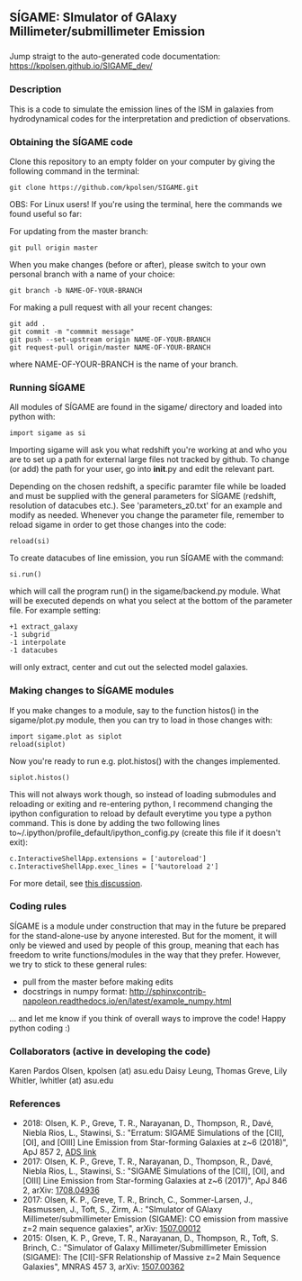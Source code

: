 ## SÍGAME: SImulator of GAlaxy Millimeter/submillimeter Emission

###
Jump straigt to the auto-generated code documentation:
https://kpolsen.github.io/SIGAME_dev/

### Description
This is a code to simulate the emission lines of the ISM in galaxies from hydrodynamical codes for the interpretation and prediction of observations.

### Obtaining the SÍGAME code
Clone this repository to an empty folder on your computer by giving the following command in the terminal:
``` 
git clone https://github.com/kpolsen/SIGAME.git
```

OBS: For Linux users! If you're using the terminal, here the commands we found useful so far:

For updating from the master branch:
``` 
git pull origin master
```
When you make changes (before or after), please switch to your own personal branch with a name of your choice:
```
git branch -b NAME-OF-YOUR-BRANCH
```
For making a pull request with all your recent changes:
``` 
git add .
git commit -m "commmit message"
git push --set-upstream origin NAME-OF-YOUR-BRANCH
git request-pull origin/master NAME-OF-YOUR-BRANCH
```
where NAME-OF-YOUR-BRANCH is the name of your branch.

### Running SÍGAME

All modules of SÍGAME are found in the sigame/ directory and loaded into python with:
``` 
import sigame as si
```
Importing sigame will ask you what redshift you're working at and who you are to set up a path for external large files not tracked by github. To change (or add) the path for your user, go into __init__.py and edit the relevant part.

Depending on the chosen redshift, a specific paramter file while be loaded and must be supplied with the general parameters for SÍGAME (redshift, resolution of datacubes etc.). See 'parameters_z0.txt' for an example and modify as needed. Whenever you change the parameter file, remember to reload sigame in order to get those changes into the code:
``` 
reload(si)
```
To create datacubes of line emission, you run SÍGAME with the command:
``` 
si.run()
```
which will call the program run() in the sigame/backend.py module. What will be executed depends on what you select at the bottom of the parameter file. For example setting:
```
+1 extract_galaxy
-1 subgrid
-1 interpolate
-1 datacubes
```
will only extract, center and cut out the selected model galaxies.

### Making changes to SÍGAME modules
If you make changes to a module, say to the function histos() in the sigame/plot.py module, then you can try to load in those changes with:
```
import sigame.plot as siplot
reload(siplot)
```
Now you're ready to run e.g. plot.histos() with the changes implemented.
```
siplot.histos()
```
This will not always work though, so instead of loading submodules and reloading or exiting and re-entering python, I recommend changing the ipython configuration to reload by default everytime you type a python command. This is done by adding the two following lines to~/.ipython/profile_default/ipython_config.py (create this file if it doesn't exit):
```
c.InteractiveShellApp.extensions = ['autoreload']
c.InteractiveShellApp.exec_lines = ['%autoreload 2']
```
For more detail, see [this discussion](https://support.enthought.com/hc/en-us/articles/204469240-Jupyter-IPython-After-editing-a-module-changes-are-not-effective-without-kernel-restart?page=1#comment_203342093).

### Coding rules
SÍGAME is a module under construction that may in the future be prepared for the stand-alone-use by anyone interested. But for the moment, it will only be viewed and used by people of this group, meaning that each has freedom to write functions/modules in the way that they prefer. However, we try to stick to these general rules:
- pull from the master before making edits
- docstrings in numpy format: http://sphinxcontrib-napoleon.readthedocs.io/en/latest/example_numpy.html

... and let me know if you think of overall ways to improve the code! Happy python coding :)

### Collaborators (active in developing the code)
Karen Pardos Olsen, kpolsen (at) asu.edu
Daisy Leung, 
Thomas Greve, 
Lily Whitler, lwhitler (at) asu.edu

### References
  - 2018: Olsen, K. P., Greve, T. R., Narayanan, D., Thompson, R., Davé, Niebla Rios, L., Stawinsi, S.: "Erratum: SIGAME Simulations of the [CII], [OI], and [OIII] Line Emission from Star-forming Galaxies at z~6 (2018)", ApJ 857 2, [ADS link](http://adsabs.harvard.edu/abs/2018ApJ...857..148O)
  - 2017: Olsen, K. P., Greve, T. R., Narayanan, D., Thompson, R., Davé, Niebla Rios, L., Stawinsi, S.: "SIGAME Simulations of the [CII], [OI], and [OIII] Line Emission from Star-forming Galaxies at z~6 (2017)", ApJ 846 2, arXiv: [1708.04936](https://arxiv.org/abs/1708.04936)
  - 2017: Olsen, K. P., Greve, T. R., Brinch, C., Sommer-Larsen, J., Rasmussen, J., Toft, S., Zirm, A.: "SImulator of GAlaxy Millimeter/submillimeter Emission (SIGAME): CO emission from massive z=2 main sequence galaxies", arXiv: [1507.00012](http://arxiv.org/abs/1507.00012)
  - 2015: Olsen, K. P., Greve, T. R., Narayanan, D., Thompson, R., Toft, S. Brinch, C.: "Simulator of Galaxy Millimeter/Submillimeter Emission (SIGAME): The [CII]-SFR Relationship of Massive z=2 Main Sequence Galaxies", MNRAS 457 3, arXiv: [1507.00362](http://arxiv.org/abs/1507.00362)
